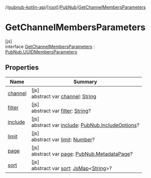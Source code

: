//[pubnub-kotlin-api](../../../../index.md)/[[root]](../../index.md)/[PubNub](../index.md)/[GetChannelMembersParameters](index.md)

# GetChannelMembersParameters

[js]\
interface [GetChannelMembersParameters](index.md) : [PubNub.UUIDMembersParameters](../-u-u-i-d-members-parameters/index.md)

## Properties

| Name | Summary |
|---|---|
| [channel](channel.md) | [js]<br>abstract var [channel](channel.md): [String](https://kotlinlang.org/api/latest/jvm/stdlib/kotlin/-string/index.html) |
| [filter](../-u-u-i-d-members-parameters/filter.md) | [js]<br>abstract var [filter](../-u-u-i-d-members-parameters/filter.md): [String](https://kotlinlang.org/api/latest/jvm/stdlib/kotlin/-string/index.html)? |
| [include](../-u-u-i-d-members-parameters/include.md) | [js]<br>abstract var [include](../-u-u-i-d-members-parameters/include.md): [PubNub.IncludeOptions](../-include-options/index.md)? |
| [limit](../-u-u-i-d-members-parameters/limit.md) | [js]<br>abstract var [limit](../-u-u-i-d-members-parameters/limit.md): [Number](https://kotlinlang.org/api/latest/jvm/stdlib/kotlin/-number/index.html)? |
| [page](../-u-u-i-d-members-parameters/page.md) | [js]<br>abstract var [page](../-u-u-i-d-members-parameters/page.md): [PubNub.MetadataPage](../-metadata-page/index.md)? |
| [sort](../-u-u-i-d-members-parameters/sort.md) | [js]<br>abstract var [sort](../-u-u-i-d-members-parameters/sort.md): [JsMap](../../../../../../pubnub-kotlin/pubnub-kotlin-core-api/pubnub-kotlin-core-api/com.pubnub.kmp/-js-map/index.md)&lt;[String](https://kotlinlang.org/api/latest/jvm/stdlib/kotlin/-string/index.html)&gt;? |
